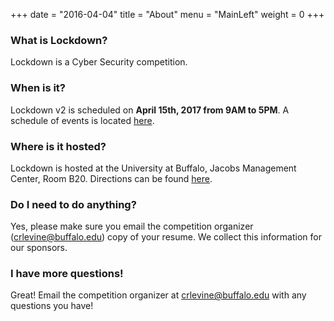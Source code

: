 +++
date = "2016-04-04"
title = "About"
menu = "MainLeft"
weight = 0
+++

### What is Lockdown?
Lockdown is a Cyber Security competition.

### When is it?
Lockdown v2 is scheduled on **April 15th, 2017 from 9AM to 5PM**. A schedule of events is located [here](/schedule).

### Where is it hosted?
Lockdown is hosted at the University at Buffalo, Jacobs Management Center, Room B20. Directions can be found [here](/directions).

<!--### What about a Team Packet?
We have that as well! Check it out [here](https://catflix.cat).-->

### Do I need to do anything?
Yes, please make sure you email the competition organizer ([crlevine@buffalo.edu](mailto:crlevine@buffalo.edu?subject=Lockdown)) copy of your resume. We collect this information for our sponsors.

### I have more questions!
Great! Email the competition organizer at [crlevine@buffalo.edu](mailto:crlevine@buffalo.edu?subject=Lockdown+Question) with any questions you have!
